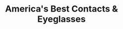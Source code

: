 ---
title: "America's Best Contacts & Eyeglasses"
url: /mission/americas-best-contacts-and-eyeglasses/
shop: optician
---